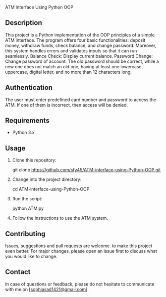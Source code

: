 
ATM Interface Using Python OOP

## Description

This project is a Python implementation of the OOP principles of a simple ATM interface. The program offers four basic functionalities: deposit money, withdraw funds, check balance, and change password. Moreover, this system handles errors and validates inputs so that it can run seamlessly.
Balance Check: Display current balance.
Password Change: Change password of account. The old password should be correct, while a new one does not match an old one, having at least one lowercase, uppercase, digital letter, and no more than 12 characters long.

## Authentication

The user must enter predefined card number and password to access the ATM. If one of them is incorrect, then access will be denied.

## Requirements

- Python 3.x

## Usage

1. Clone this repository:

   git clone https://github.com/sfy45/ATM-interface-using-Python-OOP.git
   
2. Change into the project directory:

     cd ATM-interface-using-Python-OOP

3. Run the script:

     python ATM.py
  
4. Follow the instructions to use the ATM system.

## Contributing

Issues, suggestions and pull requests are welcome. to make this project even better. For major changes, please open an issue first to discuss what you would like to change.

## Contact

In case of questions or feedback, please do not hesitate to communicate with me on [sophiasad1421@gmail.com].

